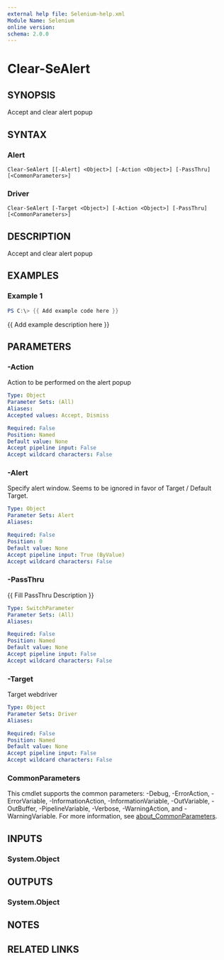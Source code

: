 ```yaml
---
external help file: Selenium-help.xml
Module Name: Selenium
online version:
schema: 2.0.0
---
```


# Clear-SeAlert

## SYNOPSIS
Accept and clear alert popup

## SYNTAX

### Alert
```
Clear-SeAlert [[-Alert] <Object>] [-Action <Object>] [-PassThru] [<CommonParameters>]
```

### Driver
```
Clear-SeAlert [-Target <Object>] [-Action <Object>] [-PassThru] [<CommonParameters>]
```

## DESCRIPTION
Accept and clear alert popup

## EXAMPLES

### Example 1
```powershell
PS C:\> {{ Add example code here }}
```

{{ Add example description here }}

## PARAMETERS

### -Action
Action to be performed on the alert popup

```yaml
Type: Object
Parameter Sets: (All)
Aliases:
Accepted values: Accept, Dismiss

Required: False
Position: Named
Default value: None
Accept pipeline input: False
Accept wildcard characters: False
```

### -Alert
Specify alert window. Seems to be ignored in favor of Target / Default Target.

```yaml
Type: Object
Parameter Sets: Alert
Aliases:

Required: False
Position: 0
Default value: None
Accept pipeline input: True (ByValue)
Accept wildcard characters: False
```

### -PassThru
{{ Fill PassThru Description }}

```yaml
Type: SwitchParameter
Parameter Sets: (All)
Aliases:

Required: False
Position: Named
Default value: None
Accept pipeline input: False
Accept wildcard characters: False
```

### -Target
Target webdriver

```yaml
Type: Object
Parameter Sets: Driver
Aliases:

Required: False
Position: Named
Default value: None
Accept pipeline input: False
Accept wildcard characters: False
```

### CommonParameters
This cmdlet supports the common parameters: -Debug, -ErrorAction, -ErrorVariable, -InformationAction, -InformationVariable, -OutVariable, -OutBuffer, -PipelineVariable, -Verbose, -WarningAction, and -WarningVariable. For more information, see [about_CommonParameters](http://go.microsoft.com/fwlink/?LinkID=113216).

## INPUTS

### System.Object

## OUTPUTS

### System.Object
## NOTES

## RELATED LINKS
